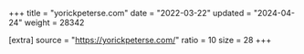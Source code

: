 +++
title = "yorickpeterse.com"
date = "2022-03-22"
updated = "2024-04-24"
weight = 28342

[extra]
source = "https://yorickpeterse.com/"
ratio = 10
size = 28
+++
